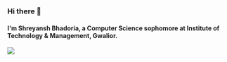 ### Hi there 👋

#### I'm Shreyansh Bhadoria, a Computer Science sophomore at Institute of Technology & Management, Gwalior.

<a href="https://www.github.com/shreyanshxyz">
<img src="https://github-readme-stats.vercel.app/api?username=shreyanshxyz&show_icons=true&theme=dracula" />
</a>
